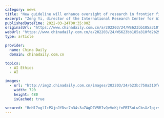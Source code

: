 ```yaml
---
category: news
title: "New guideline will enhance oversight of research in frontier fields"
excerpt: "Zeng Yi, director of the International Research Center for AI Ethics and Governance at the Institute of Automation of the Chinese Academy of Sciences, said the level of research ethics varies ..."
publishedDateTime: 2022-03-24T00:35:00Z
originalUrl: "https://www.chinadaily.com.cn/a/202203/24/WS623bb185a310fd2b29e52dd8.html"
webUrl: "https://www.chinadaily.com.cn/a/202203/24/WS623bb185a310fd2b29e52dd8.html"
type: article

provider:
  name: China Daily
  domain: chinadaily.com.cn

topics:
  - AI Ethics
  - AI

images:
  - url: "http://img2.chinadaily.com.cn/images/202203/24/623bc758a310fd2bec7dca12.jpeg"
    width: 720
    height: 480
    isCached: true

secured: "BeHl7xglIcPXjnJYDsc7n34s3aZAgDZV5RIvQeVoKjfnFRTSoLwCbsXzIpjrseztucNuZn/C3nU/75NcdvcJxiK7W7PvM+GBOj1LkOfmyfwaURy/mX1dMS5v5QbzyYmdrZYgw/3+toDp/ga5AmdxF+AKQqe2HxAucTz6OjUeZnR7RhXbNHSIG/Yr5TPn4TOFwQYaMyu6MkTOGqfrZsPivv6M09rak58bkBBs1IewulWCKAK03HAJg6UEnGWuS66At/NgXerWZVIDFaddx+w1/z7R8n+zd5xCrCiSAOarBx051rJKq2lIi1avJzc2Bbc8wsZWdfaILKsKh2ArgfJgvT9xzvrGiJRrgHmULbXT1Cc=;+1AW9TYOwK1ALcqfqLv+HA=="
---
```



